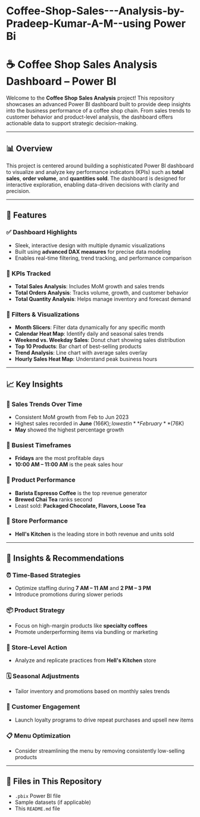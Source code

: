 # Coffee-Shop-Sales---Analysis-by-Pradeep-Kumar-A-M--using Power Bi
# ☕ Coffee Shop Sales Analysis Dashboard – Power BI

Welcome to the **Coffee Shop Sales Analysis** project! This repository showcases an advanced Power BI dashboard built to provide deep insights into the business performance of a coffee shop chain. From sales trends to customer behavior and product-level analysis, the dashboard offers actionable data to support strategic decision-making.

---

## 📊 Overview

This project is centered around building a sophisticated Power BI dashboard to visualize and analyze key performance indicators (KPIs) such as **total sales**, **order volume**, and **quantities sold**. The dashboard is designed for interactive exploration, enabling data-driven decisions with clarity and precision.

---

## 🚀 Features

### ✅ Dashboard Highlights

- Sleek, interactive design with multiple dynamic visualizations
- Built using **advanced DAX measures** for precise data modeling
- Enables real-time filtering, trend tracking, and performance comparison

### 📌 KPIs Tracked
- **Total Sales Analysis**: Includes MoM growth and sales trends
- **Total Orders Analysis**: Tracks volume, growth, and customer behavior
- **Total Quantity Analysis**: Helps manage inventory and forecast demand

### 📅 Filters & Visualizations
- **Month Slicers**: Filter data dynamically for any specific month
- **Calendar Heat Map**: Identify daily and seasonal sales trends
- **Weekend vs. Weekday Sales**: Donut chart showing sales distribution
- **Top 10 Products**: Bar chart of best-selling products
- **Trend Analysis**: Line chart with average sales overlay
- **Hourly Sales Heat Map**: Understand peak business hours

---

## 📈 Key Insights

### 🔹 Sales Trends Over Time
- Consistent MoM growth from Feb to Jun 2023
- Highest sales recorded in **June** ($166K); lowest in **February** ($76K)
- **May** showed the highest percentage growth

### 🔹 Busiest Timeframes
- **Fridays** are the most profitable days
- **10:00 AM – 11:00 AM** is the peak sales hour

### 🔹 Product Performance
- **Barista Espresso Coffee** is the top revenue generator
- **Brewed Chai Tea** ranks second
- Least sold: **Packaged Chocolate, Flavors, Loose Tea**

### 🔹 Store Performance
- **Hell's Kitchen** is the leading store in both revenue and units sold

---

## 📌 Insights & Recommendations

### ⏰ Time-Based Strategies
- Optimize staffing during **7 AM – 11 AM** and **2 PM – 3 PM**
- Introduce promotions during slower periods

### 📦 Product Strategy
- Focus on high-margin products like **specialty coffees**
- Promote underperforming items via bundling or marketing

### 🏪 Store-Level Action
- Analyze and replicate practices from **Hell's Kitchen** store

### 🗓️ Seasonal Adjustments
- Tailor inventory and promotions based on monthly sales trends

### 🎯 Customer Engagement
- Launch loyalty programs to drive repeat purchases and upsell new items

### 📋 Menu Optimization
- Consider streamlining the menu by removing consistently low-selling products

---

## 📁 Files in This Repository
- `.pbix` Power BI file
- Sample datasets (if applicable)
- This `README.md` file





